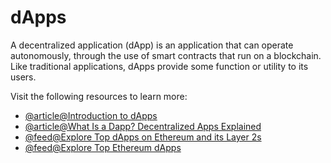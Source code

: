 # dApps

A decentralized application (dApp) is an application that can operate autonomously, through the use of smart contracts that run on a blockchain. Like traditional applications, dApps provide some function or utility to its users.

Visit the following resources to learn more:

- [@article@Introduction to dApps](https://ethereum.org/en/developers/docs/dapps/)
- [@article@What Is a Dapp? Decentralized Apps Explained](https://www.coindesk.com/learn/what-is-a-dapp-decentralized-apps-explained/)
- [@feed@Explore Top dApps on Ethereum and its Layer 2s](https://www.ethereum-ecosystem.com/apps)
- [@feed@Explore Top Ethereum dApps](https://eth.blockscout.com/apps)
